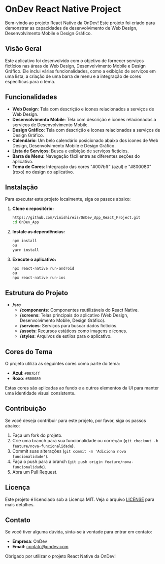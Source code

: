 # OnDev React Native Project

Bem-vindo ao projeto React Native da OnDev! Este projeto foi criado para demonstrar as capacidades de desenvolvimento de Web Design, Desenvolvimento Mobile e Design Gráfico.

## Visão Geral

Este aplicativo foi desenvolvido com o objetivo de fornecer serviços fictícios nas áreas de Web Design, Desenvolvimento Mobile e Design Gráfico. Ele inclui várias funcionalidades, como a exibição de serviços em uma lista, a criação de uma barra de menu e a integração de cores específicas para o tema.

## Funcionalidades

- **Web Design**: Tela com descrição e ícones relacionados a serviços de Web Design.
- **Desenvolvimento Mobile**: Tela com descrição e ícones relacionados a serviços de Desenvolvimento Mobile.
- **Design Gráfico**: Tela com descrição e ícones relacionados a serviços de Design Gráfico.
- **Calendário**: Um belo calendário posicionado abaixo dos ícones de Web Design, Desenvolvimento Mobile e Design Gráfico.
- **Lista de Serviços**: Busca e exibição de serviços fictícios.
- **Barra de Menu**: Navegação fácil entre as diferentes seções do aplicativo.
- **Tema de Cores**: Integração das cores "#007bff" (azul) e "#800080" (roxo) no design do aplicativo.

## Instalação

Para executar este projeto localmente, siga os passos abaixo:

1. **Clone o repositório:**
    ```sh
    https://github.com/Vinishireis/OnDev_App_React_Project.git
    cd OnDev_App
    ```

2. **Instale as dependências:**
    ```sh
    npm install
    ou
    yarn install
    ```

3. **Execute o aplicativo:**
    ```sh
    npx react-native run-android
    ou
    npx react-native run-ios
    ```

## Estrutura do Projeto

- **/src**
  - **/components**: Componentes reutilizáveis do React Native.
  - **/screens**: Telas principais do aplicativo (Web Design, Desenvolvimento Mobile, Design Gráfico).
  - **/services**: Serviços para buscar dados fictícios.
  - **/assets**: Recursos estáticos como imagens e ícones.
  - **/styles**: Arquivos de estilos para o aplicativo.

## Cores do Tema

O projeto utiliza as seguintes cores como parte do tema:

- **Azul**: `#007bff`
- **Roxo**: `#800080`

Estas cores são aplicadas ao fundo e a outros elementos da UI para manter uma identidade visual consistente.

## Contribuição

Se você deseja contribuir para este projeto, por favor, siga os passos abaixo:

1. Faça um fork do projeto.
2. Crie uma branch para sua funcionalidade ou correção (`git checkout -b feature/nova-funcionalidade`).
3. Commit suas alterações (`git commit -m 'Adiciona nova funcionalidade'`).
4. Faça o push para a branch (`git push origin feature/nova-funcionalidade`).
5. Abra um Pull Request.

## Licença

Este projeto é licenciado sob a Licença MIT. Veja o arquivo [LICENSE](LICENSE) para mais detalhes.

## Contato

Se você tiver alguma dúvida, sinta-se à vontade para entrar em contato:

- **Empresa**: OnDev
- **Email**: contato@ondev.com

Obrigado por utilizar o projeto React Native da OnDev!
